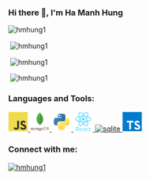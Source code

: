 ### Hi there 👋, I'm Ha Manh Hung

<p align="left"> <img src="https://komarev.com/ghpvc/?username=hmhung1&label=Profile%20views&color=0e75b6&style=flat" alt="hmhung1" /> </p>

<p>&nbsp;<img align="center" src="https://github-readme-stats.vercel.app/api?username=hmhung1&show_icons=true&locale=en&theme=dark" alt="hmhung1" /></p>
<p>&nbsp;<img align="center" src="https://api.githubtrends.io/user/svg/hmhung1/repos?time_range=one_year&include_private=true&group=private&loc_metric=changed&theme=dark" alt="hmhung1" /></p>
<p>&nbsp;<img align="center" src="https://api.githubtrends.io/user/svg/hmhung1/langs?include_private=true&compact=true&theme=dark" alt="hmhung1" /></p>

<h3 align="left">Languages and Tools:</h3>
<p align="left"> <a href="https://developer.mozilla.org/en-US/docs/Web/JavaScript" target="_blank" rel="noreferrer"> <img src="https://raw.githubusercontent.com/devicons/devicon/master/icons/javascript/javascript-original.svg" alt="javascript" width="40" height="40"/> </a> <a href="https://www.mongodb.com/" target="_blank" rel="noreferrer"> <img src="https://raw.githubusercontent.com/devicons/devicon/master/icons/mongodb/mongodb-original-wordmark.svg" alt="mongodb" width="40" height="40"/> </a> <a href="https://www.python.org" target="_blank" rel="noreferrer"> <img src="https://raw.githubusercontent.com/devicons/devicon/master/icons/python/python-original.svg" alt="python" width="40" height="40"/> </a> <a href="https://reactjs.org/" target="_blank" rel="noreferrer"> <img src="https://raw.githubusercontent.com/devicons/devicon/master/icons/react/react-original-wordmark.svg" alt="react" width="40" height="40"/> </a> <a href="https://www.sqlite.org/" target="_blank" rel="noreferrer"> <img src="https://www.vectorlogo.zone/logos/sqlite/sqlite-icon.svg" alt="sqlite" width="40" height="40"/> </a> <a href="https://www.typescriptlang.org/" target="_blank" rel="noreferrer"> <img src="https://raw.githubusercontent.com/devicons/devicon/master/icons/typescript/typescript-original.svg" alt="typescript" width="40" height="40"/> </a> </p>

<h3 align="left">Connect with me:</h3>
<p align="left">
<a href="https://fb.com/hmhung123" target="blank"><img align="center" src="https://raw.githubusercontent.com/rahuldkjain/github-profile-readme-generator/master/src/images/icons/Social/facebook.svg" alt="hmhung1" height="30" width="40" /></a>
</p>
